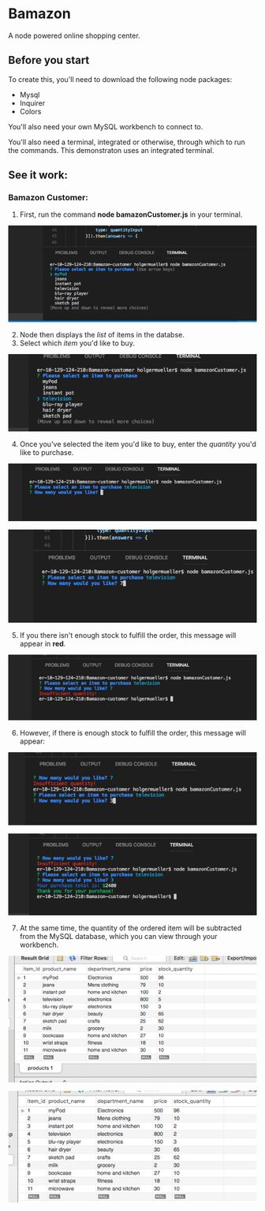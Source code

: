 # Bamazon

A node powered online shopping center.

## Before you start

To create this, you'll need to download the following node packages:

* Mysql
* Inquirer
* Colors

You'll also need your own MySQL workbench to connect to.

You'll also need a terminal, integrated or otherwise, through which to run the commands. This demonstraton uses an integrated terminal.

## See it work:

### Bamazon Customer:

1. First, run the command **node bamazonCustomer.js** in your terminal.

![Image of Step one](./Images/Bam-img-1.png)

2. Node then displays the *list* of items in the databse.
3. Select which *item* you'd like to buy.

![Image for steps two and three](./Images/Bam-img-2.png)

4. Once you've selected the item you'd like to buy, enter the *quantity* you'd like to purchase.

![Image for step 4](./Images/Bam-img-3.png)

![Image for step 5](./Images/Bam-img-4.png)

5. If you there isn't enough stock to fulfill the order, this message will appear in **red**.

![image for step 6](./Images/Bam-img-5.png)

6. However, if there is enough stock to fulfill the order, this message will appear:

![image for step 7](./Images/Bam-img-6.png)

![image for conclusion](./Images/Bam-img-7.png)

7. At the same time, the quantity of the ordered item will be subtracted from the MySQL database, which you can view through your workbench.

![mysqlimg1](./Images/wrk-bnch-b4.png)

![mysqlimg2](./Images/wrk-bnc-after.png)
